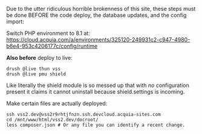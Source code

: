 Due to the utter ridiculous horrible brokenness of this site, these steps must be done BEFORE the code deploy, the database updates, and the config import:

Switch PHP environment to 8.1 at:
https://cloud.acquia.com/a/environments/325120-249931c2-c947-4980-b6e4-953c4206177c/config/runtime

**Also before** deploy to live:

```
drush @live thun vss
drush @live pmu shield
```

Like literally the shield module is so messed up that with *no* configuration present it claims it cannot uninstall because shield.settings is incoming.


Make certain files are actually deployed:

```
ssh vss2.dev@vss2r9rhtjfnzn.ssh.devcloud.acquia-sites.com
cd /mnt/www/html/vss2.dev/docroot/
less composer.json # Or any file you can identify a recent change.
```
